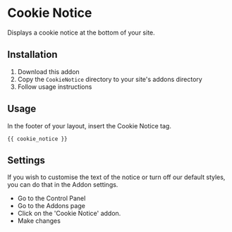 # Cookie Notice

Displays a cookie notice at the bottom of your site.

## Installation

1. Download this addon
2. Copy the `CookieNotice` directory to your site's addons directory
3. Follow usage instructions

## Usage

In the footer of your layout, insert the Cookie Notice tag.

```
{{ cookie_notice }}
```

## Settings

If you wish to customise the text of the notice or turn off our default styles, you can do that in the Addon settings.

* Go to the Control Panel
* Go to the Addons page
* Click on the 'Cookie Notice' addon.
* Make changes